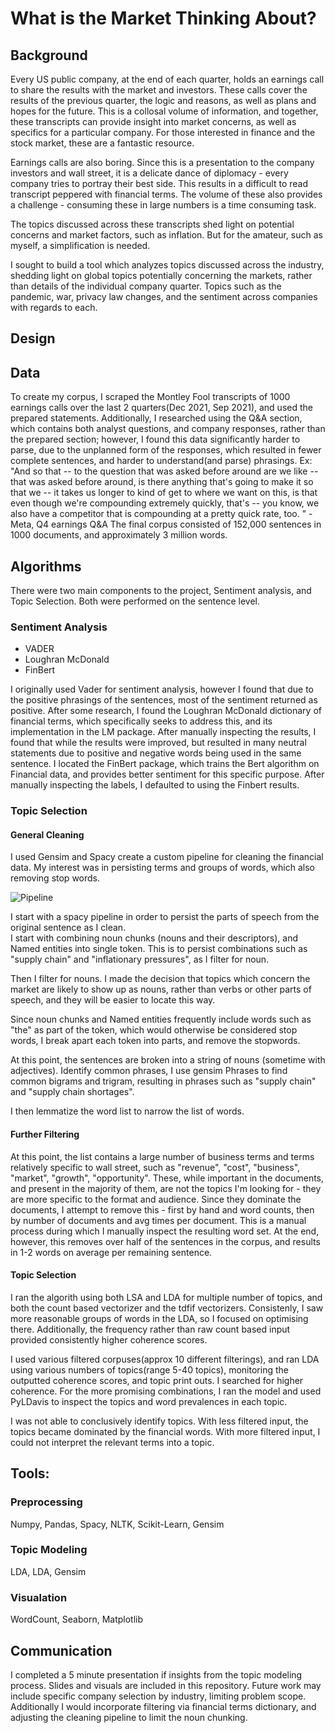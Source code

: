 # What is the Market Thinking About? 

## Background 
Every US public company, at the end of each quarter, holds an earnings call to share the results with the market and investors. These calls cover the results of the previous quarter, the logic and reasons, as well as plans and hopes for the future. This is a collosal volume of information, and together, these transcripts can provide insight into market concerns, as well as specifics for a particular company. For those interested in finance and the stock market, these are a fantastic resource. 


Earnings calls are also boring. Since this is a presentation to the company investors and wall street, it is a delicate dance of diplomacy - every company tries to portray their best side. This results in a difficult to read transcript peppered with financial terms. The volume of these also provides a challenge - consuming these in large numbers is a time consuming task. 

The topics discussed across these transcripts shed light on potential concerns and market factors, such as inflation. But for the amateur, such as myself, a simplification is needed. 

I sought to build a tool which analyzes topics discussed across the industry, shedding light on global topics potentially concerning the markets, rather than details of the individual company quarter. Topics such as the pandemic, war, privacy law changes, and the sentiment across companies with regards to each. 


## Design 

## Data 
To create my corpus, I scraped the Montley Fool transcripts of 1000 earnings calls over the last 2 quarters(Dec 2021, Sep 2021), and used the prepared statements. Additionally, I researched using the Q&A section, which contains both analyst questions, and company responses, rather than the prepared section; however, I found this data significantly harder to parse, due to the unplanned form of the responses, which resulted in fewer complete sentences, and harder to understand(and parse) phrasings. 
Ex: "And so that -- to the question that was asked before around are we like -- that was asked before around, is there anything that's going to make it so that we -- it takes us longer to kind of get to where we want on this, is that even though we're compounding extremely quickly, that's -- you know, we also have a competitor that is compounding at a pretty quick rate, too. " - Meta, Q4 earnings Q&A
The final corpus consisted of 152,000 sentences in 1000 documents, and approximately 3 million words. 

## Algorithms 
There were two main components to the project, Sentiment analysis, and Topic Selection. 
Both were performed on the sentence level. 

### Sentiment Analysis 
* VADER
* Loughran McDonald
* FinBert 

I originally used Vader for sentiment analysis, however I found that due to the positive phrasings of the sentences, most of the sentiment returned as positive. After some research, I found the Loughran McDonald dictionary of financial terms, which specifically seeks to address this, and its implementation in the LM package. 
After manually inspecting the results, I found that while the results were improved, but resulted in many neutral statements due to positive and negative words being used in the same sentence. 
I located the FinBert package, which trains the Bert algorithm on Financial data, and provides better sentiment for this specific purpose. After manually inspecting the labels, I defaulted to using the Finbert results. 

### Topic Selection

#### General Cleaning 
I used Gensim and Spacy create a custom pipeline for cleaning the financial data. 
My interest was in persisting terms and groups of words, which also removing stop words. 

![Pipeline]()

I start with a spacy pipeline in order to persist the parts of speech from the original sentence as I clean.  
I start with combining noun chunks (nouns and their descriptors), and Named entities into single token. This is to persist combinations such as "supply chain" and "inflationary pressures", as I filter for noun. 

Then I filter for nouns. I made the decision that topics which concern the market are likely to show up as nouns, rather than verbs or other parts of speech, and they will be easier to locate this way. 

Since noun chunks and Named entities frequently include words such as "the" as part of the token, which would otherwise be considered stop words, I break apart each token into parts, and remove the stopwords. 

At this point, the sentences are broken into a string of nouns (sometime with adjectives). Identify common phrases, I use gensim Phrases to find common bigrams and trigram, resulting in phrases such as "supply chain" and "supply chain shortages". 

I then lemmatize the word list to narrow the list of words. 

#### Further Filtering

At this point, the list contains a large number of business terms and terms relatively specific to wall street, such as "revenue", "cost", "business", "market", "growth", "opportunity". These, while important in the documents, and present in the majority of them, are not the topics I'm looking for - they are more specific to the format and audience. Since they dominate the documents, I attempt to remove this - first by hand and word counts, then by number of documents and avg times per document. This is a manual process during which I manually inspect the resulting word set. At the end, however, this removes over half of the sentences in the corpus, and results in 1-2 words on average per remaining sentence. 


#### Topic Selection 
I ran the algorith using both LSA and LDA for multiple number of topics, and both the count based vectorizer and the tdfif vectorizers. Consistenly, I saw more reasonable groups of words in the LDA, so I focused on optimising there.  Additionally, the frequency rather than raw count based input provided consistently higher coherence scores. 

I used various filtered corpuses(approx 10 different filterings), and ran LDA using various numbers of topics(range 5-40 topics), monitoring the outputted coherence scores, and topic print outs. I searched for higher coherence. For the more promising combinations, I ran the model and used PyLDavis to inspect the topics and word prevalences in each topic.  

I was not able to conclusively identify topics. With less filtered input, the topics became dominated by the financial words. With more filtered input, I could not interpret the relevant terms into a topic. 


## Tools:
### Preprocessing
Numpy, Pandas, Spacy, NLTK, Scikit-Learn, Gensim
### Topic Modeling
LDA, LDA, Gensim 
### Visualation
WordCount, Seaborn, Matplotlib 



## Communication 
I completed a 5 minute presentation if insights from the topic modeling process. Slides and visuals are included in this repository. Future work may include specific company selection by industry, limiting problem scope. Additionally I would incorporate filtering via financial terms dictionary, and adjusting the cleaning pipeline to limit the noun chunking. 






